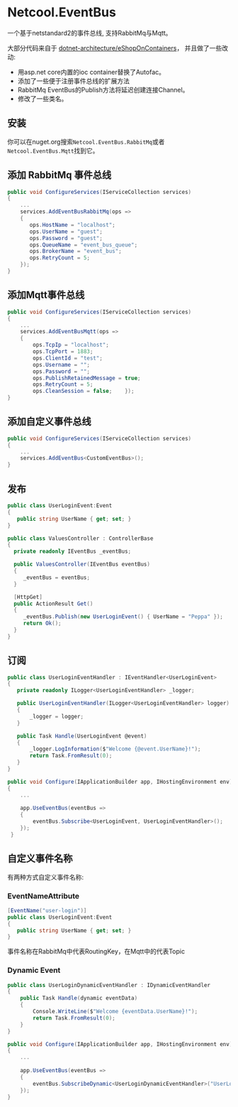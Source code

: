 # Netcool.EventBus
一个基于netstandard2的事件总线, 支持RabbitMq与Mqtt。

大部分代码来自于 [dotnet-architecture/eShopOnContainers](https://github.com/dotnet-architecture/eShopOnContainers)， 并且做了一些改动:
- 用asp.net core内置的ioc container替换了Autofac。
- 添加了一些便于注册事件总线的扩展方法
- RabbitMq EventBus的Publish方法将延迟创建连接Channel。
- 修改了一些类名。

## 安装

你可以在nuget.org搜索`Netcool.EventBus.RabbitMq`或者`Netcool.EventBus.Mqtt`找到它。

## 添加 RabbitMq 事件总线

```csharp
public void ConfigureServices(IServiceCollection services)
{
    ...
    services.AddEventBusRabbitMq(ops =>
    {
       ops.HostName = "localhost";
       ops.UserName = "guest";
       ops.Password = "guest";   
       ops.QueueName = "event_bus_queue";
       ops.BrokerName = "event_bus";
       ops.RetryCount = 5;
    });
}
```

## 添加Mqtt事件总线
```c#
public void ConfigureServices(IServiceCollection services)
{
    ...
    services.AddEventBusMqtt(ops =>
    {
        ops.TcpIp = "localhost";
        ops.TcpPort = 1883;
        ops.ClientId = "test";
        ops.Username = "";
        ops.Password = "";
        ops.PublishRetainedMessage = true;
        ops.RetryCount = 5;
        ops.CleanSession = false;    });
}
```

## 添加自定义事件总线

```c#
public void ConfigureServices(IServiceCollection services)
{
    ...
    services.AddEventBus<CustomEventBus>();
}
```

## 发布

```c#
public class UserLoginEvent:Event
{
   public string UserName { get; set; }
}

public class ValuesController : ControllerBase
{
  private readonly IEventBus _eventBus;

  public ValuesController(IEventBus eventBus)
  {
     _eventBus = eventBus;
  }

  [HttpGet]
  public ActionResult Get()
  {
     _eventBus.Publish(new UserLoginEvent() { UserName = "Peppa" });
     return Ok();
  }
}
```

## 订阅 
```c#
public class UserLoginEventHandler : IEventHandler<UserLoginEvent>
{
   private readonly ILogger<UserLoginEventHandler> _logger;

   public UserLoginEventHandler(ILogger<UserLoginEventHandler> logger)
   {
       _logger = logger;
   }

   public Task Handle(UserLoginEvent @event)
   {
       _logger.LogInformation($"Welcome {@event.UserName}!");
       return Task.FromResult(0);
   }
}
```

```c#
public void Configure(IApplicationBuilder app, IHostingEnvironment env)
{        
    ...
    
    app.UseEventBus(eventBus =>
    {
        eventBus.Subscribe<UserLoginEvent, UserLoginEventHandler>();
    });
 }
```

## 自定义事件名称
有两种方式自定义事件名称:

### EventNameAttribute
```c#
[EventName("user-login")]
public class UserLoginEvent:Event
{
   public string UserName { get; set; }
}
```
事件名称在RabbitMq中代表RoutingKey，在Mqtt中的代表Topic

### Dynamic Event
```c#
public class UserLoginDynamicEventHandler : IDynamicEventHandler
{
    public Task Handle(dynamic eventData)
    {
        Console.WriteLine($"Welcome {eventData.UserName}!");
        return Task.FromResult(0);
    }
}
```

```c#
public void Configure(IApplicationBuilder app, IHostingEnvironment env)
{        
    ...
    
    app.UseEventBus(eventBus =>
    {
        eventBus.SubscribeDynamic<UserLoginDynamicEventHandler>("UserLoginDynamicEvent");
    });
}
```







